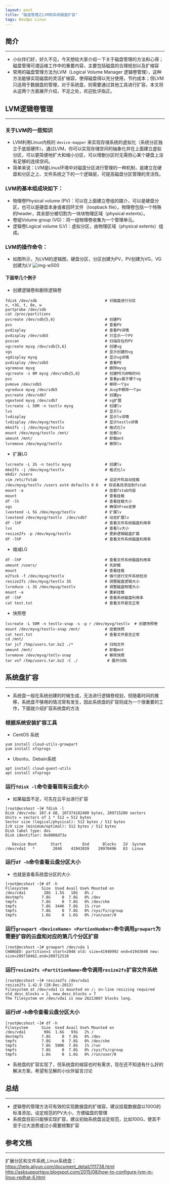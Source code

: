 ```yaml
---
layout: post
title: "磁盘管理之LVM和系统磁盘扩容"
tags: DevOps Linux
---
```



## 简介  
----
* 小伙伴们好，好久不见，今天想给大家介绍一下关于磁盘管理的方法和心得；磁盘管理可谓运维工作中的重要内容，主要包括磁盘的合理规划以及扩缩容
* 常用的磁盘管理方法为LVM（Logical Volume Manager 逻辑卷管理），这种方法能够实现磁盘的灵活扩缩容，使得磁盘得以充分使用，节约成本；但LVM只适用于数据盘的管理，对于系统盘，则需要通过其他工具进行扩容，本文将从这两个方面展开介绍，不足之处，欢迎批评指正。

## LVM逻辑卷管理
---
### 关于LVM的一些知识
* LVM利用Linux内核的 `device-mapper` 来实现存储系统的虚拟化（系统分区独立于底层硬件）。通过LVM，你可以实现存储空间的抽象化并在上面建立虚拟分区，可以更简便地扩大和缩小分区，可以增删分区时无需担心某个硬盘上没有足够的连续空间。
* 简单来说：LVM是Linux环境中对磁盘分区进行管理的一种机制，是建立在硬盘和分区之上、文件系统之下的一个逻辑层，可提高磁盘分区管理的灵活性。

### LVM的基本组成块如下：
* 物理卷Physical volume (PV)：可以在上面建立卷组的媒介，可以是硬盘分区，也可以是硬盘本身或者回环文件（loopback file）。物理卷包括一个特殊的header，其余部分被切割为一块块物理区域（physical extents）。
* 卷组Volume group (VG)：将一组物理卷收集为一个管理单元。
* 逻辑卷Logical volume (LV)：虚拟分区，由物理区域（physical extents）组成。

### LVM的操作命令：
* 如图所示，为LVM的逻辑图，硬盘分区，分区创建为PV，PV创建为VG，VG创建为LV
![img-w500](/images/202001061903.jpg)
#### 下面举几个例子
* 创建逻辑卷和删除逻辑卷
```
fdisk /dev/sdb                              # 对磁盘进行分区
n, +3G, t, 8e, w
partprobe /dev/sdb
cat /proc/partitions 
pvcreate /dev/sdb{5,6}                      # 创建PV
pvs                                         # 查看PV
pvdisplay                                   # 查看PV详情
pvdisplay /dev/sdb5                         # 只显示一个PV
pvscan                                      # 扫描存在的PV
vgcreate myvg /dev/sdb{5,6}                 # 创建vg
vgs                                         # 显示创建的vg
vgdisplay myvg                              # 显示vg详情
pvdisplay /dev/sdb5                         # 查看PE
vgremove myvg                               # 删除myvg
vgcreate -s 8M myvg /dev/sdb{5,6}           # 创建PE为8MB的VG
pvs                                         # 查看pv属于哪个vg
pvmove /dev/sdb5                            # 移除一个pv
vgreduce myvg /dev/sdb5                     # 从vg中移除一个pv
pvcreate /dev/sdb7                          # 创建pv
vgextend myvg /dev/sdb7                     # vg扩展
lvcreate -L 50M -n testlv myvg              # 创建lv
lvs                                         # 显示lv
lvdisplay                                   # 显示lv详情
lvdisplay /dev/myvg/testlv                  # 显示testlv详情
mke2fs -j /dev/myvg/testlv                  # 格式化lv
mount /dev/myvg/testlv /mnt/                # 挂载lv
umount /mnt/                                # 卸载mnt
lvremove /dev/myvg/testlv                   # 移除lv
```
* 扩展LG
```
lvcreate -L 2G -n testlv myvg               # 创建lv
mke2fs -j /dev/myvg/testlv                  # 格式化lv
mkdir /users
vim /etc/fstab                              # 设定开机自动挂载
/dev/myvg/testlv /users ext4 defaults 0 0　 # 将该条目添加到fstab
mount -a                                    # 挂载fstab内容
mount                                       # 查看挂载
df -lh                                      # 查看挂载大小
vgs                                         # 确保VFree足够
lvextend -L 5G /dev/myvg/testlv             # 扩展lv
lvextend /dev/myvg/testlv  /dev/sdb7        # 动态扩展lv
df -lhP                                     # 查看文件系统磁盘利用率
lvs                                         # 查看lv大小
resize2fs -p /dev/myvg/testlv               # 更新逻辑磁盘扩展
df -lhP                                     # 查看文件系统磁盘利用率
```
* 缩减LG
```
df -lhP                                     # 查看文件系统磁盘利用率
umount /users/                              # 先卸载
mount                                       # 查看挂载
e2fsck -f /dev/myvg/testlv                  # 强行进行文件系统检测
resize2fs /dev/myvg/testlv 3G               # 调整磁盘逻辑大小
lvreduce -L 3G /dev/myvg/testlv             # 调整磁盘物理大小
mount -a                                    # 重新挂载
df -lhP                                     # 查看系统磁盘利用率
cat test.txt                                # 查看文件是否正常
```
* 快照卷
```
lvcreate -L 50M -n testlv-snap -s -p r /dev/myvg/testlv  # 创建快照卷
mount /dev/myvg/testlv-snap /mnt/           # 挂载快照
cat test.txt                                # 查看文件是否正常 
cd /mnt/
tar jcf /tmp/users.tar.bz2 ./*              # 归档文件
umount /mnt/                                # 卸载mnt
lvremove /dev/myvg/tetlv-snap               # 移除快照
tar vxf /tmp/users.tar.bz2 -C ./             # 展开归档
```
###

## 系统盘扩容
---
* 系统盘一般在系统创建的时候生成，无法进行逻辑卷规划，但随着时间的推移，系统盘不够用的情况常有发生，因此系统盘的扩容则成为一个很重要的工作，下面就介绍扩容系统盘的方法
### 根据系统安装扩容工具
* CentOS 系统
```
yum install cloud-utils-growpart
yum install xfsprogs
```
* Ubuntu、Debain系统
```
apt install cloud-guest-utils
apt install xfsprogs
```
### 运行`fdisk -l`命令查看现有云盘大小
* 如果磁盘不足，可先在云平台进行扩容
```
[root@ecshost ~]# fdisk -l
Disk /dev/vda: 107.4 GB, 107374182400 bytes, 209715200 sectors
Units = sectors of 1 * 512 = 512 bytes
Sector size (logical/physical): 512 bytes / 512 bytes
I/O size (minimum/optimal): 512 bytes / 512 bytes
Disk label type: dos
Disk identifier: 0x0008d73a

   Device Boot      Start         End      Blocks   Id  System
/dev/vda1   *        2048    41943039    20970496   83  Linux
```
### 运行`df -h`命令查看云盘分区大小
* 也就是查看系统盘分区的大小

```
[root@ecshost ~]# df -h
Filesystem      Size  Used Avail Use% Mounted on
/dev/vda1        20G  1.5G   18G   8% /
devtmpfs        7.8G     0  7.8G   0% /dev
tmpfs           7.8G     0  7.8G   0% /dev/shm
tmpfs           7.8G  344K  7.8G   1% /run
tmpfs           7.8G     0  7.8G   0% /sys/fs/cgroup
tmpfs           1.6G     0  1.6G   0% /run/user/0
```
### 运行`growpart <DeviceName> <PartionNumber>`命令调用`growpart`为需要扩容的云盘和对应的第几个分区扩容
```
[root@ecshost ~]# growpart /dev/vda 1
CHANGED: partition=1 start=2048 old: size=41940992 end=41943040 new: size=209710462,end=209712510
```
### 运行`resize2fs <PartitionName>`命令调用`resize2fs`扩容文件系统
```
[root@ecshost ~]# resize2fs /dev/vda1
resize2fs 1.42.9 (28-Dec-2013)
Filesystem at /dev/vda1 is mounted on /; on-line resizing required
old_desc_blocks = 2, new_desc_blocks = 7
The filesystem on /dev/vda1 is now 26213807 blocks long.
```
### 运行df -h命令查看云盘分区大小
```
[root@ecshost ~]# df -h
Filesystem      Size  Used Avail Use% Mounted on
/dev/vda1        99G  1.6G   93G   2% /
devtmpfs        7.8G     0  7.8G   0% /dev
tmpfs           7.8G     0  7.8G   0% /dev/shm
tmpfs           7.8G  500K  7.8G   1% /run
tmpfs           7.8G     0  7.8G   0% /sys/fs/cgroup
tmpfs           1.6G     0  1.6G   0% /run/user/0
```
* 系统盘的扩容实现了，但系统盘的缩容也时有需求，现在还不知道有什么好的解决方案，希望有见解的小伙伴留言讨论

## 总结
---
* 逻辑卷的管理方法可有效的实现数据盘的扩缩容，建议挂载数据盘以100G的标准添加，设定规范的PV大小，方便磁盘的管理
* 系统盘目前只能够实现扩容，建议初始系统盘设定规范，比如100G，使其不至于过大浪费或过小需要频繁扩容

## 参考文档
---
扩展分区和文件系统_Linux系统盘：<https://help.aliyun.com/document_detail/111738.html>
<http://asksupportguy.blogspot.com/2015/08/how-to-configure-lvm-in-linux-redhat-6.html>
